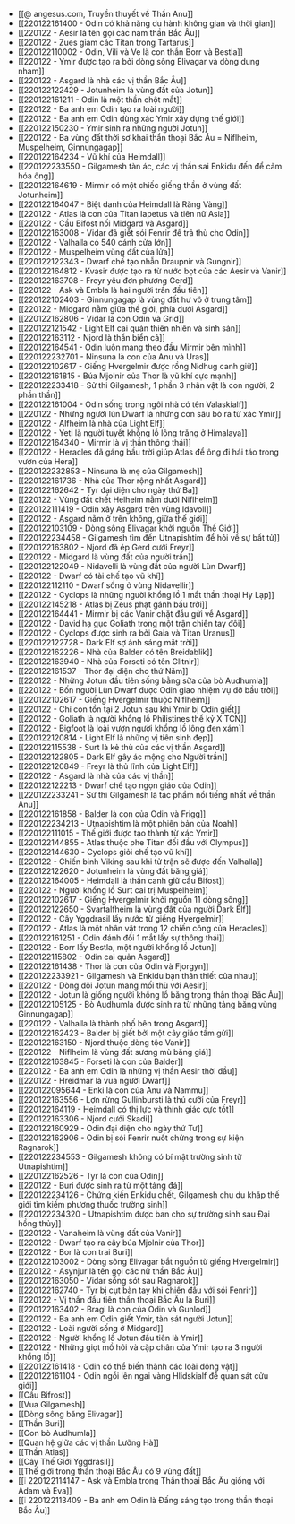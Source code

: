 - [[@ angesus.com, Truyền thuyết về Thần Anu]]
- [[220122161400 - Odin có khả năng du hành không gian và thời gian]]
- [[220122 - Aesir là tên gọi các nam thần Bắc Âu]]
- [[220122 - Zues giam các Titan trong Tartarus]]
- [[220122110002 - Odin, Vili và Ve là con thần Borr và Bestla]]
- [[220122 - Ymir được tạo ra bởi dòng sông Elivagar và dòng dung nham]]
- [[220122 - Asgard là nhà các vị thần Bắc Âu]]
- [[220122122429 - Jotunheim là vùng đất của Jotun]]
- [[220122161211 - Odin là một thần chột mắt]]
- [[220122 - Ba anh em Odin tạo ra loài người]]
- [[220122 - Ba anh em Odin dùng xác Ymir xây dựng thế giới]]
- [[220122150230 - Ymir sinh ra những người Jotun]]
- [[220122 - Ba vùng đất thời sơ khai thần thoại Bắc Âu = Niflheim, Muspelheim, Ginnungagap]]
- [[220122164234 - Vũ khí của Heimdall]]
- [[220122233550 - Gilgamesh tàn ác, các vị thần sai Enkidu đến để cảm hóa ông]]
- [[220122164619 - Mirmir có một chiếc giếng thần ở vùng đất Jotunheim]]
- [[220122164047 - Biệt danh của Heimdall là Răng Vàng]]
- [[220122 - Atlas là con của Titan Iapetus và tiên nữ Asia]]
- [[220122 - Cầu Bifost nối Midgard và Asgard]]
- [[220122163008 - Vidar đã giết sói Fenrir để trả thù cho Odin]]
- [[220122 - Valhalla có 540 cánh cửa lớn]]
- [[220122 - Muspelheim vùng đất của lửa]]
- [[220122122343 - Dwarf chế tạo nhẫn Draupnir và Gungnir]]
- [[220122164812 - Kvasir được tạo ra từ nước bọt của các Aesir và Vanir]]
- [[220122163708 - Freyr yêu đơn phương Gerd]]
- [[220122 - Ask và Embla là hai người trần đầu tiên]]
- [[220122102403 - Ginnungagap là vùng đất hư vô ở trung tâm]]
- [[220122 - Midgard nằm giữa thế giới, phía dưới Asgard]]
- [[220122162806 - Vidar là con Odin và Grid]]
- [[220122121542 - Light Elf cai quản thiên nhiên và sinh sản]]
- [[220122163112 - Njord là thần biển cả]]
- [[220122164541 - Odin luôn mang theo đầu Mirmir bên mình]]
- [[220122232701 - Ninsuna là con của Anu và Uras]]
- [[220122102617 - Giếng Hvergelmir được rồng Nidhug canh giữ]]
- [[220122161815 - Búa Mjolnir của Thor là vũ khí cực mạnh]]
- [[220122233418 - Sử thi Gilgamesh, 1 phần 3 nhân vật là con người, 2 phần thần]]
- [[220122161004 - Odin sống trong ngôi nhà có tên Valaskialf]]
- [[220122 - Những người lùn Dwarf là những con sâu bò ra từ xác Ymir]]
- [[220122 - Alfheim là nhà của Light Elf]]
- [[220122 - Yeti là người tuyết khổng lồ lông trắng ở Himalaya]]
- [[220122164340 - Mirmir là vị thần thông thái]]
- [[220122 - Heracles đã gáng bầu trời giúp Atlas để ông đi hái táo trong vườn của Hera]]
- [[220122232853 - Ninsuna là mẹ của Gilgamesh]]
- [[220122161736 - Nhà của Thor rộng nhất Asgard]]
- [[220122162642 - Tyr đại diện cho ngày thứ Ba]]
- [[220122 - Vùng đất chết Helheim nằm dưới Niflheim]]
- [[220122111419 - Odin xây Asgard trên vùng Idavoll]]
- [[220122 - Asgard nằm ở trên không, giữa thế giới]]
- [[220122103109 - Dòng sông Elivagar khởi nguồn Thế Giới]]
- [[220122234458 - Gilgamesh tìm đến Utnapishtim để hỏi về sự bất tử]]
- [[220122163802 - Njord đã ép Gerd cưới Freyr]]
- [[220122 - Midgard là vùng đất của người trần]]
- [[220122122049 - Nidavelli là vùng đất của người Lùn Dwarf]]
- [[220122 - Dwarf có tài chế tạo vũ khí]]
- [[220122112110 - Dwarf sống ở vùng Nidavellir]]
- [[220122 - Cyclops là những người khổng lồ 1 mắt thần thoại Hy Lạp]]
- [[220122145218 - Atlas bị Zeus phạt gánh bầu trời]]
- [[220122164441 - Mirmir bị các Vanir chặt đầu gửi về Asgard]]
- [[220122 - David hạ gục Goliath trong một trận chiến tay đôi]]
- [[220122 - Cyclops được sinh ra bởi Gaia và Titan Uranus]]
- [[220122122728 - Dark Elf sợ ánh sáng mặt trời]]
- [[220122162226 - Nhà của Balder có tên Breidablik]]
- [[220122163940 - Nhà của Forseti có tên Glitnir]]
- [[220122161537 - Thor đại diện cho thứ Năm]]
- [[220122 - Những Jotun đầu tiên sống bằng sữa của bò Audhumla]]
- [[220122 - Bốn người Lùn Dwarf được Odin giao nhiệm vụ đỡ bầu trời]]
- [[220122102617 - Giếng Hvergelmir thuộc Niflheim]]
- [[220122 - Chỉ còn tồn tại 2 Jotun sau khi Ymir bị Odin giết]]
- [[220122 - Goliath là người khổng lồ Philistines thế kỷ X TCN]]
- [[220122 - Bigfoot là loài vượn người khổng lồ lông đen xám]]
- [[220122120814 - Light Elf là những vị tiên sinh đẹp]]
- [[220122115538 - Surt là kẻ thù của các vị thần Asgard]]
- [[220122122805 - Dark Elf gây ác mộng cho Người trần]]
- [[220122120849 - Freyr là thủ lĩnh của Light Elf]]
- [[220122 - Asgard là nhà của các vị thần]]
- [[220122122213 - Dwarf chế tạo ngọn giáo của Odin]]
- [[220122233241 - Sử thi Gilgamesh là tác phẩm nổi tiếng nhất về thần Anu]]
- [[220122161858 - Balder là con của Odin và Frigg]]
- [[220122234213 - Utnapishtim là một phiên bản của Noah]]
- [[220122111015 - Thế giới được tạo thành từ xác Ymir]]
- [[220122144855 - Atlas thuộc phe Titan đối đầu với Olympus]]
- [[220122144630 - Cyclops giỏi chế tạo vũ khí]]
- [[220122 - Chiến binh Viking sau khi tử trận sẽ được đến Valhalla]]
- [[220122122620 - Jotunheim là vùng đất băng giá]]
- [[220122164005 - Heimdall là thần canh giữ cầu Bifost]]
- [[220122 - Người khổng lồ Surt cai trị Muspelheim]]
- [[220122102617 - Giếng Hvergelmir khởi nguồn 11 dòng sông]]
- [[220122122650 - Svartalfheim là vùng đất của người Dark Elf]]
- [[220122 - Cây Yggdrasil lấy nước từ giếng Hvergelmir]]
- [[220122 - Atlas là một nhân vật trong 12 chiến công của Heracles]]
- [[220122161251 - Odin đánh đổi 1 mắt lấy sự thông thái]]
- [[220122 - Borr lấy Bestla, một người khổng lồ Jotun]]
- [[220122115802 - Odin cai quản Asgard]]
- [[220122161438 - Thor là con của Odin và Fjorgyn]]
- [[220122233921 - Gilgamesh và Enkidu bạn thân thiết của nhau]]
- [[220122 - Dòng dõi Jotun mang mối thù với Aesir]]
- [[220122 - Jotun là giống người khổng lồ băng trong thần thoại Bắc Âu]]
- [[220122105125 - Bò Audhumla được sinh ra từ những tảng băng vùng Ginnungagap]]
- [[220122 - Valhalla là thành phố bên trong Asgard]]
- [[220122162423 - Balder bị giết bởi một cây giáo tầm gửi]]
- [[220122163150 - Njord thuộc dòng tộc Vanir]]
- [[220122 - Niflheim là vùng đất sương mù băng giá]]
- [[220122163845 - Forseti là con của Balder]]
- [[220122 - Ba anh em Odin là những vị thần Aesir thời đầu]]
- [[220122 - Hreidmar là vua người Dwarf]]
- [[220122095644 - Enki là con của Anu và Nammu]]
- [[220122163556 - Lợn rừng Gullinbursti là thú cưỡi của Freyr]]
- [[220122164119 - Heimdall có thị lực và thính giác cực tốt]]
- [[220122163306 - Njord cưới Skadi]]
- [[220122160929 - Odin đại diện cho ngày thứ Tư]]
- [[220122162906 - Odin bị sói Fenrir nuốt chửng trong sự kiện Ragnarok]]
- [[220122234553 - Gilgamesh không có bí mật trường sinh từ Utnapishtim]]
- [[220122162526 - Tyr là con của Odin]]
- [[220122 - Buri được sinh ra từ một tảng đá]]
- [[220122234126 - Chứng kiến Enkidu chết, Gilgamesh chu du khắp thế giới tìm kiếm phương thuốc trường sinh]]
- [[220122234320 - Utnapishtim được ban cho sự trường sinh sau Đại hồng thủy]]
- [[220122 - Vanaheim là vùng đất của Vanir]]
- [[220122 - Dwarf tạo ra cây búa Mjolnir của Thor]]
- [[220122 - Bor là con trai Buri]]
- [[220122103002 - Dòng sông Elivagar bắt nguồn từ giếng Hvergelmir]]
- [[220122 - Asynjur là tên gọi các nữ thần Bắc Âu]]
- [[220122163050 - Vidar sống sót sau Ragnarok]]
- [[220122162740 - Tyr bị cụt bàn tay khi chiến đấu với sói Fenrir]]
- [[220122 - Vị thần đầu tiên thần thoại Bắc Âu là Buri]]
- [[220122163402 - Bragi là con của Odin và Gunlod]]
- [[220122 - Ba anh em Odin giết Ymir, tàn sát người Jotun]]
- [[220122 - Loài người sống ở Midgard]]
- [[220122 - Người khổng lồ Jotun đầu tiên là Ymir]]
- [[220122 - Những giọt mồ hôi và cặp chân của Ymir tạo ra 3 người khổng lồ]]
- [[220122161418 - Odin có thể biến thành các loài động vật]]
- [[220122161104 - Odin ngồi lên ngai vàng Hlidskialf để quan sát cửu giới]]
- [[Cầu Bifrost]]
- [[Vua Gilgamesh]]
- [[Dòng sông băng Elivagar]]
- [[Thần Buri]]
- [[Con bò Audhumla]]
- [[Quan hệ giữa các vị thần Lưỡng Hà]]
- [[Thần Atlas]]
- [[Cây Thế Giới Yggdrasil]]
- [[Thế giới trong thần thoại Bắc Âu có 9 vùng đất]]
- [[❕ 220122114147 - Ask và Embla trong Thần thoại Bắc Âu giống với Adam và Eva]]
- [[❕ 220122113409 - Ba anh em Odin là Đấng sáng tạo trong thần thoại Bắc Âu]]
